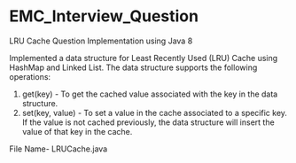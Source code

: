 # EMC_Interview_Question
LRU Cache Question Implementation using Java 8

Implemented a data structure for Least Recently Used (LRU) Cache using HashMap and Linked List.
The data structure supports the following operations:
1. get(key) - To get the cached value associated with the key in the data structure.
2. set(key, value) - To set a value in the cache associated to a specific key. If the value is not cached previously, the data structure
will insert the value of that key in the cache.

File Name- LRUCache.java
